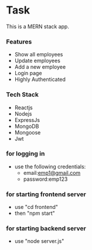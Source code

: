 # Task
This is a MERN stack app. 
### Features
- Show all employees
- Update employees
- Add a new employee
- Login page
- Highly Authenticated
### Tech Stack
- Reactjs
- Nodejs
- ExpressJs
- MongoDB
- Mongoose
- Jwt
### for logging in
- use the following credentials:
  - email:emp1@gmail.com
  - password:emp123
### for starting frontend server
- use "cd frontend"
- then "npm start"
### for starting backend server
- use "node server.js"
